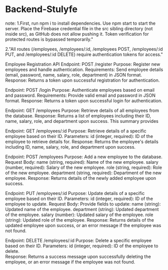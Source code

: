# Backend-Stulyfe
 
note: 1.First, run npm i to install dependencies. Use npm start to start the server. Place the Firebase credential file in the src sibling directory (not inside src), as GitHub does not allow pushing it. Token verification for protected routes is bypassed temporarily."

2."All routes (/employees, /employees/:id, /employees POST, /employees/:id PUT, and /employees/:id DELETE) require authentication tokens for access."



<!-- ========== Registration -->
Employee Registration API
Endpoint: POST /register
Purpose: Register new employees and handle authentication.
Requirements: Send employee details (email, password, name, salary, role, department) in JSON format.
Response: Returns a token upon successful registration for authentication.

<!-- Employee Login API -->
Endpoint: POST /login
Purpose: Authenticate employees based on email and password.
Requirements: Provide valid email and password in JSON format.
Response: Returns a token upon successful login for authentication.

<!-- Get All Employees API -->
Endpoint: GET /employees
Purpose: Retrieve details of all employees from the database.
Response: Returns a list of employees including their ID, name, salary, role, and department upon success.
This summary provides 


<!-- Get Employee Details API -->
Endpoint: GET /employees/:id
Purpose: Retrieve details of a specific employee based on their ID.
Parameters:
id (integer, required): ID of the employee to retrieve details for.
Response: Returns the employee's details including ID, name, salary, role, and department upon success.


<!-- Add Employee API -->
Endpoint: POST /employees
Purpose: Add a new employee to the database.
Request Body:
name (string, required): Name of the new employee.
salary (number, required): Salary of the new employee.
role (string, required): Role of the new employee.
department (string, required): Department of the new employee.
Response: Returns details of the newly added employee upon success.


<!-- Update Employee API -->
Endpoint: PUT /employees/:id
Purpose: Update details of a specific employee based on their ID.
Parameters:
id (integer, required): ID of the employee to update.
Request Body: Provide fields to update:
name (string): Updated name of the employee.
department (string): Updated department of the employee.
salary (number): Updated salary of the employee.
role (string): Updated role of the employee.
Response: Returns details of the updated employee upon success, or an error message if the employee was not found.


<!-- Delete Employee API -->
Endpoint: DELETE /employees/:id
Purpose: Delete a specific employee based on their ID.
Parameters:
id (integer, required): ID of the employee to delete.  
Response: Returns a success message upon successfully deleting the employee, or an error message if the employee was not found.